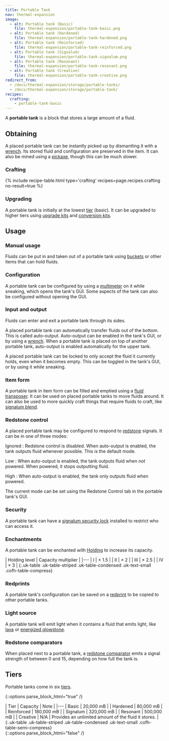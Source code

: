 ```yaml
---
title: Portable Tank
nav: thermal-expansion
image:
  - alt: Portable tank (Basic)
    file: thermal-expansion/portable-tank-basic.png
  - alt: Portable tank (Hardened)
    file: thermal-expansion/portable-tank-hardened.png
  - alt: Portable tank (Reinforced)
    file: thermal-expansion/portable-tank-reinforced.png
  - alt: Portable tank (Signalum)
    file: thermal-expansion/portable-tank-signalum.png
  - alt: Portable tank (Resonant)
    file: thermal-expansion/portable-tank-resonant.png
  - alt: Portable tank (Creative)
    file: thermal-expansion/portable-tank-creative.png
redirect_from:
  - /docs/thermal-expansion/storage/portable-tanks/
  - /docs/thermal-expansion/storage/portable-tank/
recipes:
  crafting:
    - portable-tank-basic
---
```


A **portable tank** is a block that stores a large amount of a fluid.


Obtaining
---------

A placed portable tank can be instantly picked up by dismantling it with a
[wrench](/docs/wrenches/). Its stored fluid and configuration are preserved in
the item. It can also be mined using a
[pickaxe](https://minecraft.gamepedia.com/Pickaxe), though this can be much
slower.

### Crafting
{% include recipe-table.html type='crafting' recipes=page.recipes.crafting no-result=true %}

### Upgrading
A portable tank is initially at the lowest [tier](#tiers) (basic). It can be
upgraded to higher tiers using [upgrade kits](/docs/upgrade-kits/) and
[conversion kits](/docs/conversion-kits/).


Usage
-----

### Manual usage
Fluids can be put in and taken out of a portable tank using
[buckets](https://minecraft.gamepedia.com/Buckets) or other items that can hold
fluids.

### Configuration
A portable tank can be configured by using a [multimeter](/docs/multimeter/) on
it while sneaking, which opens the tank's GUI. Some aspects of the tank can also
be configured without opening the GUI.

### Input and output
Fluids can enter and exit a portable tank through its sides.

A placed portable tank can automatically transfer fluids out of the bottom. This
is called auto-output. Auto-output can be enabled in the tank's GUI, or by using
a [wrench](/docs/wrenches/). When a portable tank is placed on top of another
portable tank, auto-output is enabled automatically for the upper tank.

A placed portable tank can be locked to only accept the fluid it currently
holds, even when it becomes empty. This can be toggled in the tank's GUI, or by
using it while sneaking.

### Item form
A portable tank in item form can be filled and emptied using a [fluid
transposer](/docs/fluid-transposer/). It can be used on placed portable tanks to
move fluids around. It can also be used to more quickly craft things that
require fluids to craft, like [signalum blend](/docs/signalum-blend/).

### Redstone control
A placed portable tank may be configured to respond to
[redstone](https://minecraft.gamepedia.com/Redstone) signals. It can be in one
of three modes:

Ignored
: Redstone control is disabled. When auto-output is enabled, the tank outputs
fluid whenever possible. This is the default mode.

Low
: When auto-output is enabled, the tank outputs fluid when *not* powered. When
powered, it stops outputting fluid.

High
: When auto-output is enabled, the tank only outputs fluid when powered.

The current mode can be set using the Redstone Control tab in the portable
tank's GUI.

### Security
A portable tank can have a [signalum security
lock](/docs/signalum-security-lock/) installed to restrict who can access it.

### Enchantments
A portable tank can be enchanted with [Holding](/docs/holding/) to increase its
capacity.

| Holding level | Capacity multiplier |
|---
| I | × 1.5 |
| II | × 2 |
| III | × 2.5 |
| IV | × 3 |
{:.uk-table .uk-table-striped .uk-table-condensed .uk-text-small .cofh-table-compress}

### Redprints
A portable tank's configuration can be saved on a [redprint](/docs/redprint/) to
be copied to other portable tanks.

### Light source
A portable tank will emit light when it contains a fluid that emits light, like
[lava](https://minecraft.gamepedia.com/Lava) or [energized
glowstone](/docs/energized-glowstone/).

### Redstone comparators
When placed next to a portable tank, a [redstone
comparator](https://minecraft.gamepedia.com/Redstone_Comparator) emits a signal
strength of between 0 and 15, depending on how full the tank is.


Tiers
-----

Portable tanks come in six [tiers](/docs/tiers/).

{::options parse_block_html="true" /}
<div class="uk-overflow-container">
| Tier | Capacity | Note |
|---
| Basic | 20,000 mB |
| Hardened | 80,000 mB |
| Reinforced | 180,000 mB |
| Signalum | 320,000 mB |
| Resonant | 500,000 mB |
| Creative | N/A | Provides an unlimited amount of the fluid it stores. |
{:.uk-table .uk-table-striped .uk-table-condensed .uk-text-small .cofh-table-semi-compress}
</div>
{::options parse_block_html="false" /}
